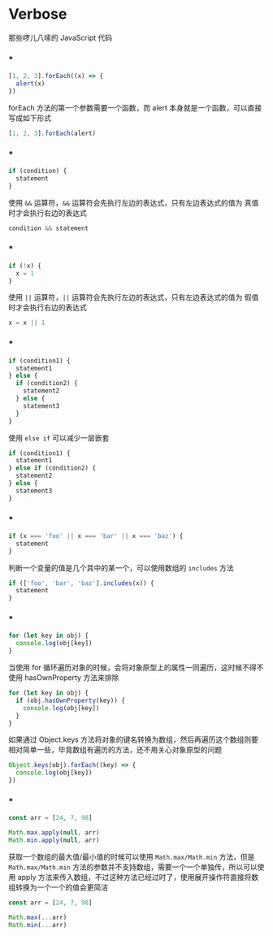 # Verbose

那些啰儿八嗦的 JavaScript 代码

### *

``` javascript
[1, 2, 3].forEach((x) => {
  alert(x)
})
```

forEach 方法的第一个参数需要一个函数，而 alert 本身就是一个函数，可以直接写成如下形式

``` javascript
[1, 2, 3].forEach(alert)
```

### *

``` javascript
if (condition) {
  statement
}
```

使用 `&&` 运算符，`&&` 运算符会先执行左边的表达式，只有左边表达式的值为 真值 时才会执行右边的表达式

``` javascript
condition && statement
```

### *

``` javascript
if (!x) {
  x = 1
}
```

使用 `||` 运算符，`||` 运算符会先执行左边的表达式，只有左边表达式的值为 假值 时才会执行右边的表达式

``` javascript
x = x || 1
```

### *

``` javascript
if (condition1) {
  statement1
} else {
  if (condition2) {
    statement2
  } else {
    statement3
  }
}
```

使用 `else if` 可以减少一层嵌套

``` javascript
if (condition1) {
  statement1
} else if (condition2) {
  statement2
} else {
  statement3
}
```

### *

``` javascript
if (x === 'foo' || x === 'bar' || x === 'baz') {
  statement
}
```

判断一个变量的值是几个其中的某一个，可以使用数组的 `includes` 方法

``` javascript
if (['foo', 'bar', 'baz'].includes(x)) {
  statement
}
```

### *

``` javascript
for (let key in obj) {
  console.log(obj[key])
}
```

当使用 for 循环遍历对象的时候，会将对象原型上的属性一同遍历，这时候不得不使用 hasOwnProperty 方法来排除

``` javascript
for (let key in obj) {
  if (obj.hasOwnProperty(key)) {
    console.log(obj[key])
  }
}
```

如果通过 Object.keys 方法将对象的键名转换为数组，然后再遍历这个数组则要相对简单一些，毕竟数组有遍历的方法，还不用关心对象原型的问题

``` javascript
Object.keys(obj).forEach((key) => {
  console.log(obj[key])
})
```

### *

``` javascript
const arr = [24, 7, 98]

Math.max.apply(null, arr)
Math.min.apply(null, arr)
```

获取一个数组的最大值/最小值的时候可以使用 `Math.max/Math.min` 方法，但是 `Math.max/Math.min` 方法的参数并不支持数组，需要一个一个单独传，所以可以使用 apply 方法来传入数组，不过这种方法已经过时了，使用展开操作符直接将数组转换为一个一个的值会更简洁

``` javascript
const arr = [24, 7, 98]

Math.max(...arr)
Math.min(...arr)
```
